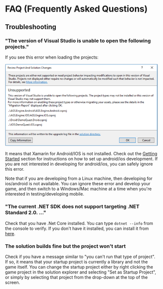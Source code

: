 # FAQ (Frequently Asked Questions)

## Troubleshooting

### "The version of Visual Studio is unable to open the following projects."

If you see this error when loading the projects:

![Error](images/unsupported-projects.png)

It means that Xamarin for Android/IOS is not installed.
Check out the [Getting Started](getting-started.md#compile-the-code) section for instructions on how to set up android/ios development.
If you are not interested in developing for android/ios, you can safely ignore this error.

Note that if you are developing from a Linux machine, then developing for ios/android is not available. You can ignore these error and develop your game, and then switch to a Windows/Mac machine at a time when you're interested in testing/developing mobile.

### "The current .NET SDK does not support targeting .NET Standard 2.0. ..."

Check that you have .Net Core installed. You can type `dotnet --info` from the console to verify.
If you don't have it installed, you can install it from [here](https://www.microsoft.com/net/learn/get-started).

### The solution builds fine but the project won't start

Check if you have a message similar to "you can't run that type of project". If so, it means that your startup project is currently a library and not the game itself. You can change the startup project either by right clicking the game project in the solution explorer and selecting "Set as Startup Project", or simply by selecting that project from the drop-down at the top of the screen.
